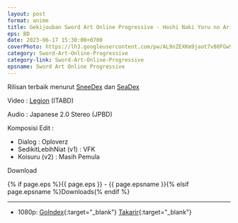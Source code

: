 ```yaml
---
layout: post
format: anime
title: Gekijouban Sword Art Online Progressive - Hoshi Naki Yoru no Aria BD
eps: BD
date: 2023-06-17 15:30:00+0700
coverPhoto: https://lh3.googleusercontent.com/pw/AL9nZEXKm9jaot7v80FGw91805_do0KU23deWzRWylw44LbFN3DMvWjRQUITtCt5AG5FbCywgTjV6DJ5PW0X2RDQ88ZdkJDebmc2Mk2I3QHaWvTJQXKWuzd2yLRgjM18C0hcH-9aaf3BiN8Y3K1I4TxneCHM=w0-h0-no
category: Sword-Art-Online-Progressive
category-link: Sword-Art-Online-Progressive
epsname: Sword Art Online Progressive
---
```


Rilisan terbaik menurut [SneeDex](https://sneedex.moe) dan [SeaDex](https://releases.moe)

Video : [Legion](https://nyaa.si/view/1681656) (ITABD)

Audio : Japanese 2.0 Stereo (JPBD)

Komposisi Edit :
- Dialog : Oploverz
- SedikitLebihNiat (v1) : VFK
- Koisuru (v2) : Masih Pemula

Download

{% if page.eps %}{{ page.eps }} - {{ page.epsname }}{% elsif page.epsname %}Downloads{% endif %}

---
- 1080p: [GoIndex](https://ouo.io/u2Vj9n){:target="_blank"} [Takarir](https://ouo.io/oNeb2p){:target="_blank"}
